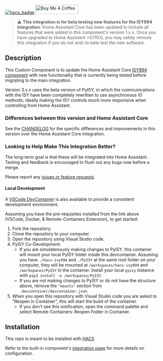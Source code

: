 [![hacs_badge](https://img.shields.io/badge/HACS-Default-orange.svg?style=for-the-badge)](https://github.com/custom-components/hacs)
<a href="https://www.buymeacoffee.com/shbatm" target="_blank"><img src="https://cdn.buymeacoffee.com/buttons/default-blue.png" alt="Buy Me A Coffee" width="140px" height="30px" ></a>

> :warning: **This integration is for beta testing new features for the ISY994 integration**: Home Assistant Core has been updated to include all features that were added in this component's version 1.x.x. Once you have upgraded to Home Assistant >0.110.0, you may safely remove this integration if you do not wish to beta test the new software.

## Description

This Custom Component is to update the Home Assistant Core [ISY994 component](https://www.home-assistant.io/integrations/isy994/) with new functionality that is currently being tested before migrating to the main integration.

Version 3.x.x uses the beta version of PyISY, in which the communications with the ISY have been completely rewritten to use asynchronous IO methods; ideally making the ISY controls much more responsive when controlling from Home Assistant.

### Differences between this version and Home Assistant Core

See the [CHANGELOG](CHANGELOG.md) for the specific differences and improvements in this version over the Home Assistant Core Integration.

### Looking to Help Make This Integration Better?

The long-term goal is that these will be integrated into Home Assistant. Testing and feedback is encouraged to flush out any bugs now before a merge.

Please report any [issues or feature requests](https://github.com/shbatm/hacs-isy994/issues).

#### Local Development

A [VSCode DevContainer](https://code.visualstudio.com/docs/remote/containers#_getting-started) is also available to provide a consistent development environment.

Assuming you have the pre-requisites installed from the link above (VSCode, Docker, & Remote-Containers Extension), to get started:

1. Fork the repository.
2. Clone the repository to your computer.
3. Open the repository using Visual Studio code.
4. PyISY Co-Development:
    - If you are simulatenously making changes to PyISY, this container will mount your local PyISY folder inside this devcontainer. Assuming you have `./hacs-isy994` and `./PyISY` at the same root folder on your computer, they will be mounted at `/workspaces/hacs-isy994` and `/workspaces/PyISY` in the container. Install your local `pyisy` instance with `pip3 install -e /workspaces/PyISY`.
    - If you are not making changes to PyISY or do not have the structure above, remove the `"mounts"` section from `.devcontainer/devcontainer.json`.
4. When you open this repository with Visual Studio code you are asked to "Reopen in Container", this will start the build of the container.
   - If you don't see this notification, open the command palette and select Remote-Containers: Reopen Folder in Container.

## Installation

This repo is meant to be installed with [HACS](https://custom-components.github.io/hacs/)

Refer to the built-in component's [integration page](https://www.home-assistant.io/integrations/isy994/) for more details on configuration.

